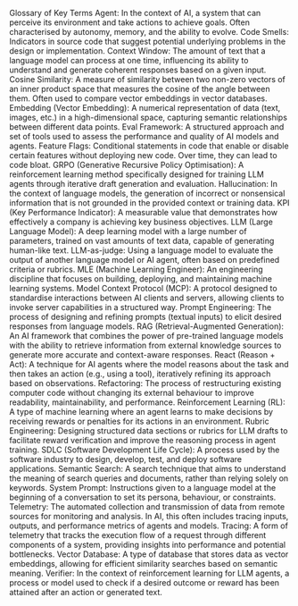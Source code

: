 Glossary of Key Terms
Agent: In the context of AI, a system that can perceive its environment and take actions to achieve goals. Often characterised by autonomy, memory, and the ability to evolve.
Code Smells: Indicators in source code that suggest potential underlying problems in the design or implementation.
Context Window: The amount of text that a language model can process at one time, influencing its ability to understand and generate coherent responses based on a given input.
Cosine Similarity: A measure of similarity between two non-zero vectors of an inner product space that measures the cosine of the angle between them. Often used to compare vector embeddings in vector databases.
Embedding (Vector Embedding): A numerical representation of data (text, images, etc.) in a high-dimensional space, capturing semantic relationships between different data points.
Eval Framework: A structured approach and set of tools used to assess the performance and quality of AI models and agents.
Feature Flags: Conditional statements in code that enable or disable certain features without deploying new code. Over time, they can lead to code bloat.
GRPO (Generative Recursive Policy Optimisation): A reinforcement learning method specifically designed for training LLM agents through iterative draft generation and evaluation.
Hallucination: In the context of language models, the generation of incorrect or nonsensical information that is not grounded in the provided context or training data.
KPI (Key Performance Indicator): A measurable value that demonstrates how effectively a company is achieving key business objectives.
LLM (Large Language Model): A deep learning model with a large number of parameters, trained on vast amounts of text data, capable of generating human-like text.
LLM-as-judge: Using a language model to evaluate the output of another language model or AI agent, often based on predefined criteria or rubrics.
MLE (Machine Learning Engineer): An engineering discipline that focuses on building, deploying, and maintaining machine learning systems.
Model Context Protocol (MCP): A protocol designed to standardise interactions between AI clients and servers, allowing clients to invoke server capabilities in a structured way.
Prompt Engineering: The process of designing and refining prompts (textual inputs) to elicit desired responses from language models.
RAG (Retrieval-Augmented Generation): An AI framework that combines the power of pre-trained language models with the ability to retrieve information from external knowledge sources to generate more accurate and context-aware responses.
React (Reason + Act): A technique for AI agents where the model reasons about the task and then takes an action (e.g., using a tool), iteratively refining its approach based on observations.
Refactoring: The process of restructuring existing computer code without changing its external behaviour to improve readability, maintainability, and performance.
Reinforcement Learning (RL): A type of machine learning where an agent learns to make decisions by receiving rewards or penalties for its actions in an environment.
Rubric Engineering: Designing structured data sections or rubrics for LLM drafts to facilitate reward verification and improve the reasoning process in agent training.
SDLC (Software Development Life Cycle): A process used by the software industry to design, develop, test, and deploy software applications.
Semantic Search: A search technique that aims to understand the meaning of search queries and documents, rather than relying solely on keywords.
System Prompt: Instructions given to a language model at the beginning of a conversation to set its persona, behaviour, or constraints.
Telemetry: The automated collection and transmission of data from remote sources for monitoring and analysis. In AI, this often includes tracing inputs, outputs, and performance metrics of agents and models.
Tracing: A form of telemetry that tracks the execution flow of a request through different components of a system, providing insights into performance and potential bottlenecks.
Vector Database: A type of database that stores data as vector embeddings, allowing for efficient similarity searches based on semantic meaning.
Verifier: In the context of reinforcement learning for LLM agents, a process or model used to check if a desired outcome or reward has been attained after an action or generated text.
